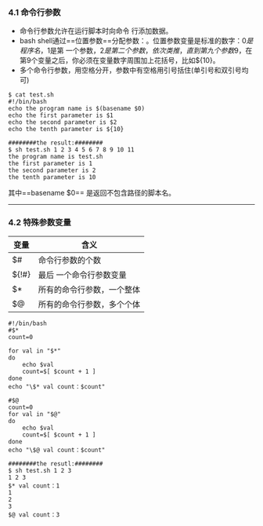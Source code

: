 ### 4.1 命令行参数
- 命令行参数允许在运行脚本时向命令 行添加数据。  
- bash shell通过==位置参数==分配参数：。位置参数变量是标准的数字：$0是程序名，$1是第 一个参数，$2是第二个参数，依次类推，直到第九个参数$9，在 第9个变量之后，你必须在变量数字周围加上花括号，比如${10}。  
- 多个命令行参数，用空格分开，参数中有空格用引号括住(单引号和双引号均可)

``` shell
$ cat test.sh
#!/bin/bash
echo the program name is $(basename $0)
echo the first parameter is $1
echo the second parameter is $2
echo the tenth parameter is ${10}

########the result:########
$ sh test.sh 1 2 3 4 5 6 7 8 9 10 11
the program name is test.sh
the first parameter is 1
the second parameter is 2
the tenth parameter is 10

```
其中==basename $0== 是返回不包含路径的脚本名。

***
### 4.2 特殊参数变量

变量 | 含义
---|---
$# | 命令行参数的个数
${!#} | 最后 一个命令行参数变量
$* | 所有的命令行参数，一个整体
$@ | 所有的命令行参数，多个个体
``` shell
#!/bin/bash
#$*
count=0

for val in "$*"
do
	echo $val
	count=$[ $count + 1 ]
done
echo "\$* val count：$count"

#$@
count=0
for val in "$@"
do
	echo $val
	count=$[ $count + 1 ]
done
echo "\$@ val count：$count"

########the resutl:########
$ sh test.sh 1 2 3
1 2 3
$* val count：1
1
2
3
$@ val count：3
```
